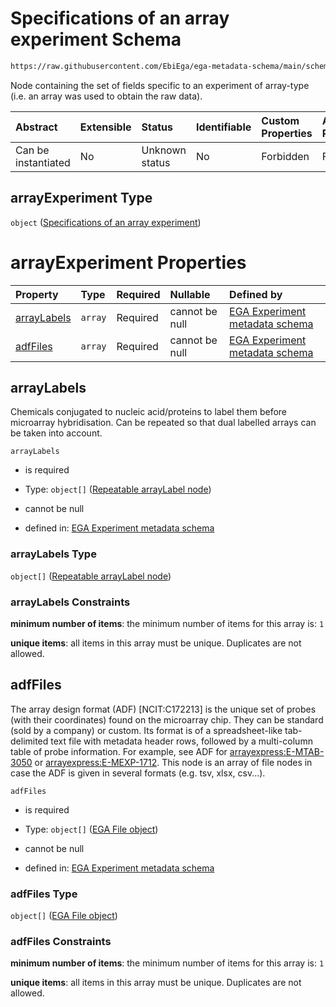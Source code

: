 # Specifications of an array experiment Schema

```txt
https://raw.githubusercontent.com/EbiEga/ega-metadata-schema/main/schemas/EGA.experiment.json#/properties/experimentTypeSpecifications/properties/arrayExperiment
```

Node containing the set of fields specific to an experiment of array-type (i.e. an array was used to obtain the raw data).

| Abstract            | Extensible | Status         | Identifiable | Custom Properties | Additional Properties | Access Restrictions | Defined In                                                                           |
| :------------------ | :--------- | :------------- | :----------- | :---------------- | :-------------------- | :------------------ | :----------------------------------------------------------------------------------- |
| Can be instantiated | No         | Unknown status | No           | Forbidden         | Forbidden             | none                | [EGA.experiment.json\*](../../../schemas/EGA.experiment.json "open original schema") |

## arrayExperiment Type

`object` ([Specifications of an array experiment](ega-1-properties-experiment-type-specifications-properties-specifications-of-an-array-experiment.md))

# arrayExperiment Properties

| Property                    | Type    | Required | Nullable       | Defined by                                                                                                                                                                                                                                                                                                                                                                              |
| :-------------------------- | :------ | :------- | :------------- | :-------------------------------------------------------------------------------------------------------------------------------------------------------------------------------------------------------------------------------------------------------------------------------------------------------------------------------------------------------------------------------------- |
| [arrayLabels](#arraylabels) | `array` | Required | cannot be null | [EGA Experiment metadata schema](ega-1-properties-experiment-type-specifications-properties-specifications-of-an-array-experiment-properties-array-label-of-the-experiment.md "https://raw.githubusercontent.com/EbiEga/ega-metadata-schema/main/schemas/EGA.experiment.json#/properties/experimentTypeSpecifications/properties/arrayExperiment/properties/arrayLabels")               |
| [adfFiles](#adffiles)       | `array` | Required | cannot be null | [EGA Experiment metadata schema](ega-1-properties-experiment-type-specifications-properties-specifications-of-an-array-experiment-properties-array-design-format-adf-ncitc172213-file-block.md "https://raw.githubusercontent.com/EbiEga/ega-metadata-schema/main/schemas/EGA.experiment.json#/properties/experimentTypeSpecifications/properties/arrayExperiment/properties/adfFiles") |

## arrayLabels

Chemicals conjugated to nucleic acid/proteins to label them before microarray hybridisation. Can be repeated so that dual labelled arrays can be taken into account.

`arrayLabels`

* is required

* Type: `object[]` ([Repeatable arrayLabel node](ega-4-defs-repeatable-arraylabel-node.md))

* cannot be null

* defined in: [EGA Experiment metadata schema](ega-1-properties-experiment-type-specifications-properties-specifications-of-an-array-experiment-properties-array-label-of-the-experiment.md "https://raw.githubusercontent.com/EbiEga/ega-metadata-schema/main/schemas/EGA.experiment.json#/properties/experimentTypeSpecifications/properties/arrayExperiment/properties/arrayLabels")

### arrayLabels Type

`object[]` ([Repeatable arrayLabel node](ega-4-defs-repeatable-arraylabel-node.md))

### arrayLabels Constraints

**minimum number of items**: the minimum number of items for this array is: `1`

**unique items**: all items in this array must be unique. Duplicates are not allowed.

## adfFiles

The array design format (ADF) \[NCIT:C172213] is the unique set of probes (with their coordinates) found on the microarray chip. They can be standard (sold by a company) or custom. Its format is of a spreadsheet-like tab-delimited text file with metadata header rows, followed by a multi-column table of probe information. For example, see ADF for [arrayexpress:E-MTAB-3050](https://www.ebi.ac.uk/arrayexpress/files/A-GEOD-28079/A-GEOD-28079.adf.txt) or [arrayexpress:E-MEXP-1712](https://www.ebi.ac.uk/arrayexpress/files/A-AFFY-125/A-AFFY-125.adf.txt). This node is an array of file nodes in case the ADF is given in several formats (e.g. tsv, xlsx, csv...).

`adfFiles`

* is required

* Type: `object[]` ([EGA File object](ega-4-defs-ega-file-object.md))

* cannot be null

* defined in: [EGA Experiment metadata schema](ega-1-properties-experiment-type-specifications-properties-specifications-of-an-array-experiment-properties-array-design-format-adf-ncitc172213-file-block.md "https://raw.githubusercontent.com/EbiEga/ega-metadata-schema/main/schemas/EGA.experiment.json#/properties/experimentTypeSpecifications/properties/arrayExperiment/properties/adfFiles")

### adfFiles Type

`object[]` ([EGA File object](ega-4-defs-ega-file-object.md))

### adfFiles Constraints

**minimum number of items**: the minimum number of items for this array is: `1`

**unique items**: all items in this array must be unique. Duplicates are not allowed.
